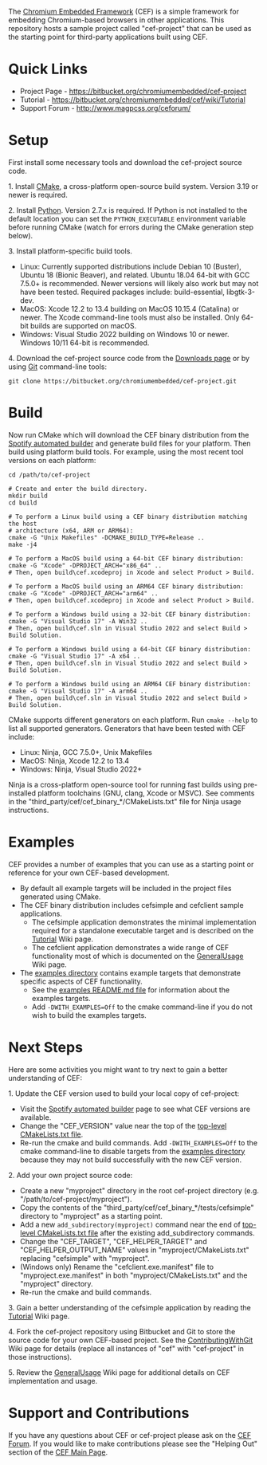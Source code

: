 The [Chromium Embedded Framework](https://bitbucket.org/chromiumembedded/cef/) (CEF) is a simple framework for embedding Chromium-based browsers in other applications. This repository hosts a sample project called "cef-project" that can be used as the starting point for third-party applications built using CEF.

# Quick Links

* Project Page - https://bitbucket.org/chromiumembedded/cef-project
* Tutorial - https://bitbucket.org/chromiumembedded/cef/wiki/Tutorial
* Support Forum - http://www.magpcss.org/ceforum/

# Setup

First install some necessary tools and download the cef-project source code.

1\. Install [CMake](https://cmake.org/), a cross-platform open-source build system. Version 3.19 or newer is required.

2\. Install [Python](https://www.python.org/downloads/). Version 2.7.x is required. If Python is not installed to the default location you can set the `PYTHON_EXECUTABLE` environment variable before running CMake (watch for errors during the CMake generation step below).

3\. Install platform-specific build tools.

* Linux: Currently supported distributions include Debian 10 (Buster), Ubuntu 18 (Bionic Beaver), and related. Ubuntu 18.04 64-bit with GCC 7.5.0+ is recommended. Newer versions will likely also work but may not have been tested. Required packages include: build-essential, libgtk-3-dev.
* MacOS: Xcode 12.2 to 13.4 building on MacOS 10.15.4 (Catalina) or newer. The Xcode command-line tools must also be installed. Only 64-bit builds are supported on macOS.
* Windows: Visual Studio 2022 building on Windows 10 or newer. Windows 10/11 64-bit is recommended.

4\. Download the cef-project source code from the [Downloads page](https://bitbucket.org/chromiumembedded/cef-project/downloads) or by using [Git](https://git-scm.com/) command-line tools:

```
git clone https://bitbucket.org/chromiumembedded/cef-project.git
```

# Build

Now run CMake which will download the CEF binary distribution from the [Spotify automated builder](https://cef-builds.spotifycdn.com/index.html) and generate build files for your platform. Then build using platform build tools. For example, using the most recent tool versions on each platform:

```
cd /path/to/cef-project

# Create and enter the build directory.
mkdir build
cd build

# To perform a Linux build using a CEF binary distribution matching the host
# architecture (x64, ARM or ARM64):
cmake -G "Unix Makefiles" -DCMAKE_BUILD_TYPE=Release ..
make -j4

# To perform a MacOS build using a 64-bit CEF binary distribution:
cmake -G "Xcode" -DPROJECT_ARCH="x86_64" ..
# Then, open build\cef.xcodeproj in Xcode and select Product > Build.

# To perform a MacOS build using an ARM64 CEF binary distribution:
cmake -G "Xcode" -DPROJECT_ARCH="arm64" ..
# Then, open build\cef.xcodeproj in Xcode and select Product > Build.

# To perform a Windows build using a 32-bit CEF binary distribution:
cmake -G "Visual Studio 17" -A Win32 ..
# Then, open build\cef.sln in Visual Studio 2022 and select Build > Build Solution.

# To perform a Windows build using a 64-bit CEF binary distribution:
cmake -G "Visual Studio 17" -A x64 ..
# Then, open build\cef.sln in Visual Studio 2022 and select Build > Build Solution.

# To perform a Windows build using an ARM64 CEF binary distribution:
cmake -G "Visual Studio 17" -A arm64 ..
# Then, open build\cef.sln in Visual Studio 2022 and select Build > Build Solution.
```

CMake supports different generators on each platform. Run `cmake --help` to list all supported generators. Generators that have been tested with CEF include:

* Linux: Ninja, GCC 7.5.0+, Unix Makefiles
* MacOS: Ninja, Xcode 12.2 to 13.4
* Windows: Ninja, Visual Studio 2022+

Ninja is a cross-platform open-source tool for running fast builds using pre-installed platform toolchains (GNU, clang, Xcode or MSVC). See comments in the "third_party/cef/cef_binary_*/CMakeLists.txt" file for Ninja usage instructions.

# Examples

CEF provides a number of examples that you can use as a starting point or reference for your own CEF-based development.

* By default all example targets will be included in the project files generated using CMake.
* The CEF binary distribution includes cefsimple and cefclient sample applications.
    * The cefsimple application demonstrates the minimal implementation required for a standalone executable target and is described on the [Tutorial](https://bitbucket.org/chromiumembedded/cef/wiki/Tutorial.md) Wiki page.
    * The cefclient application demonstrates a wide range of CEF functionality most of which is documented on the [GeneralUsage](https://bitbucket.org/chromiumembedded/cef/wiki/GeneralUsage.md) Wiki page.
* The [examples directory](examples) contains example targets that demonstrate specific aspects of CEF functionality.
    * See the [examples README.md file](examples/README.md) for information about the examples targets.
    * Add `-DWITH_EXAMPLES=Off` to the cmake command-line if you do not wish to build the examples targets.

# Next Steps

Here are some activities you might want to try next to gain a better understanding of CEF:

1\. Update the CEF version used to build your local copy of cef-project:

* Visit the [Spotify automated builder](https://cef-builds.spotifycdn.com/index.html) page to see what CEF versions are available.
* Change the "CEF_VERSION" value near the top of the [top-level CMakeLists.txt file](https://bitbucket.org/chromiumembedded/cef-project/src/master/CMakeLists.txt?fileviewer=file-view-default).
* Re-run the cmake and build commands. Add `-DWITH_EXAMPLES=Off` to the cmake command-line to disable targets from the [examples directory](examples) because they may not build successfully with the new CEF version.

2\. Add your own project source code:

* Create a new "myproject" directory in the root cef-project directory (e.g. "/path/to/cef-project/myproject").
* Copy the contents of the "third_party/cef/cef_binary_*/tests/cefsimple" directory to "myproject" as a starting point.
* Add a new `add_subdirectory(myproject)` command near the end of [top-level CMakeLists.txt file](https://bitbucket.org/chromiumembedded/cef-project/src/master/CMakeLists.txt?fileviewer=file-view-default) after the existing add_subdirectory commands.
* Change the "CEF_TARGET", "CEF_HELPER_TARGET" and "CEF_HELPER_OUTPUT_NAME" values in "myproject/CMakeLists.txt" replacing "cefsimple" with "myproject".
* (Windows only) Rename the "cefclient.exe.manifest" file to "myproject.exe.manifest" in both "myproject/CMakeLists.txt" and the "myproject" directory.
* Re-run the cmake and build commands.

3\. Gain a better understanding of the cefsimple application by reading the [Tutorial](https://bitbucket.org/chromiumembedded/cef/wiki/Tutorial.md) Wiki page.

4\. Fork the cef-project repository using Bitbucket and Git to store the source code for your own CEF-based project. See the [ContributingWithGit](https://bitbucket.org/chromiumembedded/cef/wiki/ContributingWithGit.md) Wiki page for details (replace all instances of "cef" with "cef-project" in those instructions).

5\. Review the [GeneralUsage](https://bitbucket.org/chromiumembedded/cef/wiki/GeneralUsage.md) Wiki page for additional details on CEF implementation and usage.

# Support and Contributions

If you have any questions about CEF or cef-project please ask on the [CEF Forum](http://www.magpcss.org/ceforum/). If you would like to make contributions please see the "Helping Out" section of the [CEF Main Page](https://bitbucket.org/chromiumembedded/cef/).
